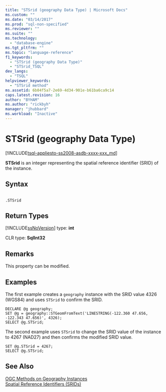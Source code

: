 ```yaml
---
title: "STSrid (geography Data Type) | Microsoft Docs"
ms.custom: ""
ms.date: "03/14/2017"
ms.prod: "sql-non-specified"
ms.reviewer: ""
ms.suite: ""
ms.technology: 
  - "database-engine"
ms.tgt_pltfrm: ""
ms.topic: "language-reference"
f1_keywords: 
  - "STSrid (geography Data Type)"
  - "STSrid_TSQL"
dev_langs: 
  - "TSQL"
helpviewer_keywords: 
  - "STSrid method"
ms.assetid: 6b04f5a7-2e69-4d34-901e-b61ba6ca9c14
caps.latest.revision: 16
author: "BYHAM"
ms.author: "rickbyh"
manager: "jhubbard"
ms.workload: "Inactive"
---
```

# STSrid (geography Data Type)
[!INCLUDE[tsql-appliesto-ss2008-asdb-xxxx-xxx_md](../../includes/tsql-appliesto-ss2008-asdb-xxxx-xxx-md.md)]

  **STSrid** is an integer representing the spatial reference identifier (SRID) of the instance.  
  
## Syntax  
  
```  
  
.STSrid  
```  
  
## Return Types  
 [!INCLUDE[ssNoVersion](../../includes/ssnoversion-md.md)] type: **int**  
  
 CLR type: **SqlInt32**  
  
## Remarks  
 This property can be modified.  
  
## Examples  
 The first example creates a `geography` instance with the SRID value 4326 (WGS84) and uses `STSrid` to confirm the SRID.  
  
```  
DECLARE @g geography;  
SET @g = geography::STGeomFromText('LINESTRING(-122.360 47.656, -122.343 47.656)', 4326);  
SELECT @g.STSrid;  
```  
  
 The second example uses `STSrid` to change the SRID value of the instance to 4267 (NAD27) and then confirms the modified SRID value.  
  
```  
SET @g.STSrid = 4267;  
SELECT @g.STSrid;  
```  
  
## See Also  
 [OGC Methods on Geography Instances](../../t-sql/spatial-geography/ogc-methods-on-geography-instances.md)   
 [Spatial Reference Identifiers &#40;SRIDs&#41;](../../relational-databases/spatial/spatial-reference-identifiers-srids.md)  
  
  
